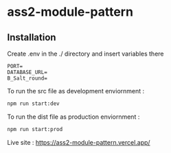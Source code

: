 # ass2-module-pattern

## Installation

Create .env in the ./ directory and insert variables there

```
PORT=
DATABASE_URL=
B_Salt_round=
```

To run the src file as development enviornment :

```bash
npm run start:dev
```

To run the dist file as production enviornment :

```bash
npm run start:prod
```

Live site : https://ass2-module-pattern.vercel.app/
